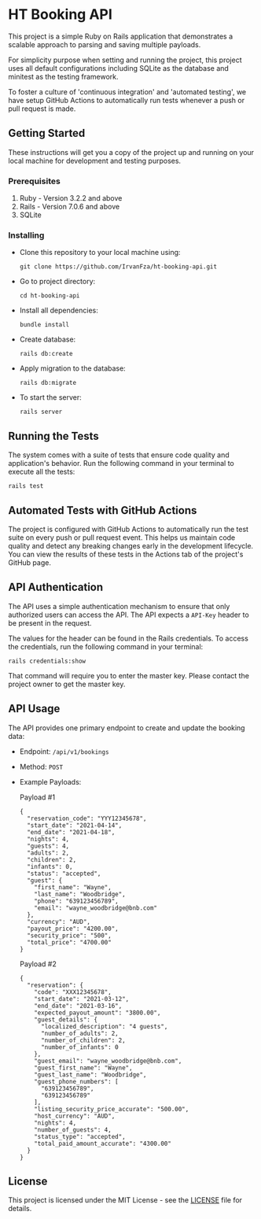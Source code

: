 # HT Booking API
This project is a simple Ruby on Rails application that demonstrates a scalable approach to parsing and saving multiple payloads.

For simplicity purpose when setting and running the project, this project uses all default configurations including SQLite as the database and minitest as the testing framework.

To foster a culture of 'continuous integration' and 'automated testing', we have setup GitHub Actions to automatically run tests whenever a push or pull request is made.

## Getting Started
These instructions will get you a copy of the project up and running on your local machine for development and testing purposes.

### Prerequisites

1. Ruby - Version 3.2.2 and above
2. Rails - Version 7.0.6 and above
3. SQLite

### Installing
* Clone this repository to your local machine using:
  ```
  git clone https://github.com/IrvanFza/ht-booking-api.git
  ```
* Go to project directory:
  ```
  cd ht-booking-api
  ```
* Install all dependencies:
  ```
  bundle install
  ```
* Create database:
  ```
  rails db:create
  ```
* Apply migration to the database:
  ```
  rails db:migrate
  ```
* To start the server:
  ```
  rails server
  ```

## Running the Tests
The system comes with a suite of tests that ensure code quality and application's behavior. Run the following command in your terminal to execute all the tests:
```
rails test
```

## Automated Tests with GitHub Actions
The project is configured with GitHub Actions to automatically run the test suite on every push or pull request event.
This helps us maintain code quality and detect any breaking changes early in the development lifecycle.
You can view the results of these tests in the Actions tab of the project's GitHub page.

## API Authentication
The API uses a simple authentication mechanism to ensure that only authorized users can access the API. The API expects a `API-Key` header to be present in the request.

The values for the header can be found in the Rails credentials. To access the credentials, run the following command in your terminal:
```
rails credentials:show
```

That command will require you to enter the master key. Please contact the project owner to get the master key.

## API Usage
The API provides one primary endpoint to create and update the booking data:
* Endpoint: `/api/v1/bookings`
* Method: `POST`
* Example Payloads:

  Payload #1
  ```
  {
    "reservation_code": "YYY12345678",
    "start_date": "2021-04-14",
    "end_date": "2021-04-18",
    "nights": 4,
    "guests": 4,
    "adults": 2,
    "children": 2,
    "infants": 0,
    "status": "accepted",
    "guest": {
      "first_name": "Wayne",
      "last_name": "Woodbridge",
      "phone": "639123456789",
      "email": "wayne_woodbridge@bnb.com"
    },
    "currency": "AUD",
    "payout_price": "4200.00",
    "security_price": "500",
    "total_price": "4700.00"
  }
  ```

  Payload #2
  ```
  {
    "reservation": {
      "code": "XXX12345678",
      "start_date": "2021-03-12",
      "end_date": "2021-03-16",
      "expected_payout_amount": "3800.00",
      "guest_details": {
        "localized_description": "4 guests",
        "number_of_adults": 2,
        "number_of_children": 2,
        "number_of_infants": 0
      },
      "guest_email": "wayne_woodbridge@bnb.com",
      "guest_first_name": "Wayne",
      "guest_last_name": "Woodbridge",
      "guest_phone_numbers": [
        "639123456789",
        "639123456789"
      ],
      "listing_security_price_accurate": "500.00",
      "host_currency": "AUD",
      "nights": 4,
      "number_of_guests": 4,
      "status_type": "accepted",
      "total_paid_amount_accurate": "4300.00"
    }
  }
  ```

## License
This project is licensed under the MIT License - see the [LICENSE](LICENSE) file for details.